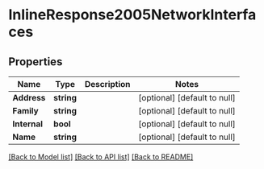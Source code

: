 # InlineResponse2005NetworkInterfaces

## Properties
Name | Type | Description | Notes
------------ | ------------- | ------------- | -------------
**Address** | **string** |  | [optional] [default to null]
**Family** | **string** |  | [optional] [default to null]
**Internal** | **bool** |  | [optional] [default to null]
**Name** | **string** |  | [optional] [default to null]

[[Back to Model list]](../README.md#documentation-for-models) [[Back to API list]](../README.md#documentation-for-api-endpoints) [[Back to README]](../README.md)


